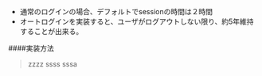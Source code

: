  - 通常のログインの場合、デフォルトでsessionの時間は２時間
 - オートログインを実装すると、ユーザがログアウトしない限り、約5年維持することが出来る。

####実装方法
>zzzz
>ssss
>sssa
>
>
>
